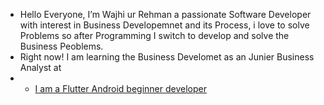 -  Hello Everyone, I’m Wajhi ur Rehman a passionate Software Developer with interest in Business Developemnet and its Process, i love to solve Problems so after Programming I switch to develop and solve the Business Peoblems.
-  Right now! I am learning the Business Develomet as an Junier Business Analyst at <a href="https://www.cleveltech.com/" text="C-Level tech">
-  - I am a Flutter Android beginner developer 


